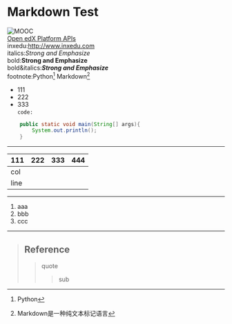 # Markdown Test
![MOOC](https://timgsa.baidu.com/timg?image&quality=80&size=b9999_10000&sec=1489581903091&di=3e6cdfd21010b1aa68a1d21d8661478a&imgtype=0&src=http%3A%2F%2Fwww.68idc.cn%2Fhelp%2Fuploads%2Fallimg%2F150119%2F0S533G09-29.png)</br>
[Open edX Platform APIs](http://edx.readthedocs.io/projects/edx-platform-api/en/latest/)</br>
inxedu:<http://www.inxedu.com></br>
italics:*Strong and Emphasize*</br>
bold:**Strong and Emphasize**</br>
bold&italics:***Strong and Emphasize***</br>
footnote:Python[^1] Markdown[^2] </br>
[^1]: Python 
[^2]: Markdown是一种纯文本标记语言
* 111
* 222
* 333</br>
`code:`
``` java
    public static void main(String[] args){
    	System.out.println();
    } 
```

---
| 111    | 222    | 333    | 444    | 
| ------ |:------:|:------ | ------:|
| col  	 |        |        |    	|
| line 	 |        |        |    	|
***
1. aaa
2. bbb
3. ccc
___
> ## Reference
>> quote
>>> sub
